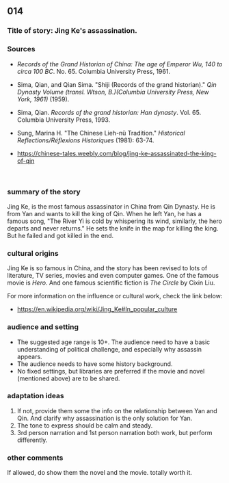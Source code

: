 ## 014
### Title of story: Jing Ke's assassination.



### Sources

* *Records of the Grand Historian of China: The age of Emperor Wu, 140 to circa 100 BC*. No. 65. Columbia University Press, 1961.

* Sima, Qian, and Qian Sima. "Shiji (Records of the grand historian)." *Qin Dynasty Volume (transl. Wtson, B.)(Columbia University Press, New York, 1961)* (1959).

* Sima, Qian. *Records of the grand historian: Han dynasty*. Vol. 65. Columbia University Press, 1993.

* Sung, Marina H. "The Chinese Lieh-nü Tradition." *Historical Reflections/Réflexions Historiques* (1981): 63-74.

* https://chinese-tales.weebly.com/blog/jing-ke-assassinated-the-king-of-qin

  ​

### summary of the story
Jing Ke, is the most famous assassinator in China from Qin Dynasty. He is from Yan and wants to kill the king of Qin. When he left Yan, he has a famous song, "The River Yi is cold by whispering its wind, similarly, the hero departs and never returns." He sets the knife in the map for killing the king. But he failed and got killed in the end.



### cultural origins
Jing Ke is so famous in China, and the story has been revised to lots of literature, TV series, movies and even computer games. One of the famous movie is *Hero*. And one famous scientific fiction is *The Circle* by Cixin Liu.

For more information on the influence or cultural work, check the link below:

* https://en.wikipedia.org/wiki/Jing_Ke#In_popular_culture



### audience and setting

* The suggested age range is 10+. The audience need to have a basic understanding of political challenge, and especially why assassin appears. 
* The audience needs to have some history background.
* No fixed settings, but libraries are preferred if the movie and novel (mentioned above) are to be shared.



### adaptation ideas

1.  If not, provide them some the info on the relationship between Yan and Qin. And clarify why assassination is the only solution for Yan.
2. The tone to express should be calm and steady. 
3. 3rd person narration and 1st person narration both work, but perform differently.



### other comments

If allowed, do show them the novel and the movie. totally worth it.
